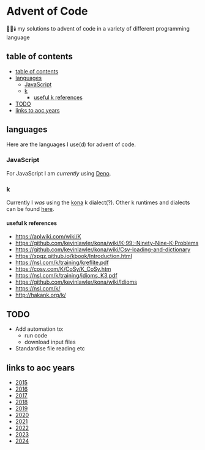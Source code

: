 # Advent of Code

🎅🎄🕯️ my solutions to advent of code in a variety of different programming language

## table of contents

- [table of contents](#table-of-contents)
- [languages](#languages)
  - [JavaScript](#javascript)
  - [k](#k)
    - [useful k references](#useful-k-references)
- [TODO](#todo)
- [links to aoc years](#links-to-aoc-years)

## languages

Here are the languages I use(d) for advent of code.

### JavaScript

For JavaScript I am _currently_ using [Deno](https://github.com/denoland/deno).

### k

Currently I _was_ using the [kona](https://github.com/kevinlawler/kona) k dialect(?).
Other k runtimes and dialects can be found [here](https://k.miraheze.org/wiki/Running_K).

#### useful k references

- https://aplwiki.com/wiki/K
- https://github.com/kevinlawler/kona/wiki/K-99:-Ninety-Nine-K-Problems
- https://github.com/kevinlawler/kona/wiki/Csv-loading-and-dictionary
- https://xpqz.github.io/kbook/Introduction.html
- https://nsl.com/k/training/kreflite.pdf
- https://cosy.com/K/CoSy/K_CoSy.htm
- https://nsl.com/k/training/idioms_K3.pdf
- https://github.com/kevinlawler/kona/wiki/Idioms
- https://nsl.com/k/
- http://hakank.org/k/

## TODO

- Add automation to:
  - run code
  - download input files
- Standardise file reading etc

## links to aoc years

- [2015](https://adventofcode.com/2015)
- [2016](https://adventofcode.com/2016)
- [2017](https://adventofcode.com/2017)
- [2018](https://adventofcode.com/2018)
- [2019](https://adventofcode.com/2019)
- [2020](https://adventofcode.com/2020)
- [2021](https://adventofcode.com/2021)
- [2022](https://adventofcode.com/2022)
- [2023](https://adventofcode.com/2023)
- [2024](https://adventofcode.com/2024)
